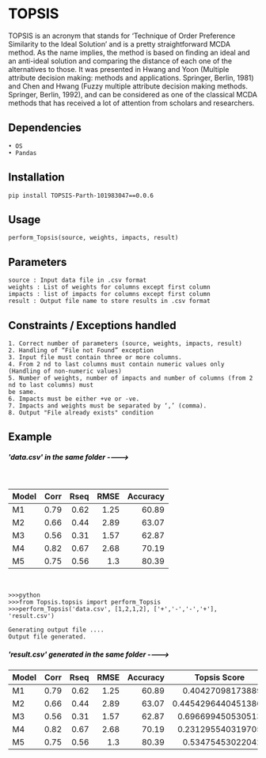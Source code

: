 <h1 style="text-align: justify; color: black">TOPSIS
</h1>TOPSIS is an acronym that stands for ‘Technique of Order Preference Similarity to the Ideal Solution’ and is a pretty straightforward MCDA method. As the name implies, the method is based on finding an ideal and an anti-ideal solution and comparing the distance of each one of the alternatives to those. It was presented in Hwang and Yoon (Multiple attribute decision making: methods and applications. Springer, Berlin, 1981) and Chen and Hwang (Fuzzy multiple attribute decision making methods. Springer, Berlin, 1992), and can be considered as one of the classical MCDA methods that has received a lot of attention from scholars and researchers.
<h2 style="text-align: justify; color: black">Dependencies
</h2>

```
• OS
• Pandas
```

<h2 style="text-align: justify; color: black">Installation
</h2>

```
pip install TOPSIS-Parth-101983047==0.0.6
```

<h2 style="text-align: justify; color: black">Usage
</h2>

```
perform_Topsis(source, weights, impacts, result)
```

<h2 style="text-align: justify; color: black">Parameters
</h2>

```
source : Input data file in .csv format
weights : List of weights for columns except first column
impacts : list of impacts for columns except first column
result : Output file name to store results in .csv format
```

<h2 style="text-align: justify; color: black">Constraints / Exceptions handled
</h2>

```
1. Correct number of parameters (source, weights, impacts, result)
2. Handling of “File not Found” exception
3. Input file must contain three or more columns.
4. From 2 nd to last columns must contain numeric values only (Handling of non-numeric values)
5. Number of weights, number of impacts and number of columns (from 2 nd to last columns) must
be same.
6. Impacts must be either +ve or -ve.
7. Impacts and weights must be separated by ‘,’ (comma).
8. Output "File already exists" condition
```

<h2 style="text-align: justify; color: black">Example
</h2><h5 style="text-align: justify; color: black">'data.csv' in the same folder ----&gt;
</h5><br><table class="table table-bordered table-hover table-condensed">
<thead><tr><th title="Field #1">Model</th>
<th title="Field #2">Corr</th>
<th title="Field #3">Rseq</th>
<th title="Field #4">RMSE</th>
<th title="Field #5">Accuracy</th>
</tr></thead>
<tbody><tr>
<td>M1</td>
<td align="right">0.79</td>
<td align="right">0.62</td>
<td align="right">1.25</td>
<td align="right">60.89</td>
</tr>
<tr>
<td>M2</td>
<td align="right">0.66</td>
<td align="right">0.44</td>
<td align="right">2.89</td>
<td align="right">63.07</td>
</tr>
<tr>
<td>M3</td>
<td align="right">0.56</td>
<td align="right">0.31</td>
<td align="right">1.57</td>
<td align="right">62.87</td>
</tr>
<tr>
<td>M4</td>
<td align="right">0.82</td>
<td align="right">0.67</td>
<td align="right">2.68</td>
<td align="right">70.19</td>
</tr>
<tr>
<td>M5</td>
<td align="right">0.75</td>
<td align="right">0.56</td>
<td align="right">1.3</td>
<td align="right">80.39</td>
</tr>
</tbody></table>
<br>

```
>>>python
>>>from Topsis.topsis import perform_Topsis
>>>perform_Topsis('data.csv', [1,2,1,2], ['+','-','-','+'], 'result.csv')

Generating output file ....
Output file generated.

```
<h5 style="text-align: justify; color: black">'result.csv' generated in the same folder ----&gt;
<br>
</h5>
<table class="table table-bordered table-hover table-condensed">
<thead><tr><th title="Field #1">Model</th>
<th title="Field #2">Corr</th>
<th title="Field #3">Rseq</th>
<th title="Field #4">RMSE</th>
<th title="Field #5">Accuracy</th>
<th title="Field #6">Topsis Score</th>
<th title="Field #7">Rank</th>
</tr></thead>
<tbody><tr>
<td>M1</td>
<td align="right">0.79</td>
<td align="right">0.62</td>
<td align="right">1.25</td>
<td align="right">60.89</td>
<td align="right">0.404270981738897</td>
<td align="right">4.0</td>
</tr>
<tr>
<td>M2</td>
<td align="right">0.66</td>
<td align="right">0.44</td>
<td align="right">2.89</td>
<td align="right">63.07</td>
<td align="right">0.44542964404513863</td>
<td align="right">3.0</td>
</tr>
<tr>
<td>M3</td>
<td align="right">0.56</td>
<td align="right">0.31</td>
<td align="right">1.57</td>
<td align="right">62.87</td>
<td align="right">0.6966994505305135</td>
<td align="right">1.0</td>
</tr>
<tr>
<td>M4</td>
<td align="right">0.82</td>
<td align="right">0.67</td>
<td align="right">2.68</td>
<td align="right">70.19</td>
<td align="right">0.2312955403197052</td>
<td align="right">5.0</td>
</tr>
<tr>
<td>M5</td>
<td align="right">0.75</td>
<td align="right">0.56</td>
<td align="right">1.3</td>
<td align="right">80.39</td>
<td align="right">0.534754530220428</td>
<td align="right">2.0</td>
</tr>
</tbody></table>
